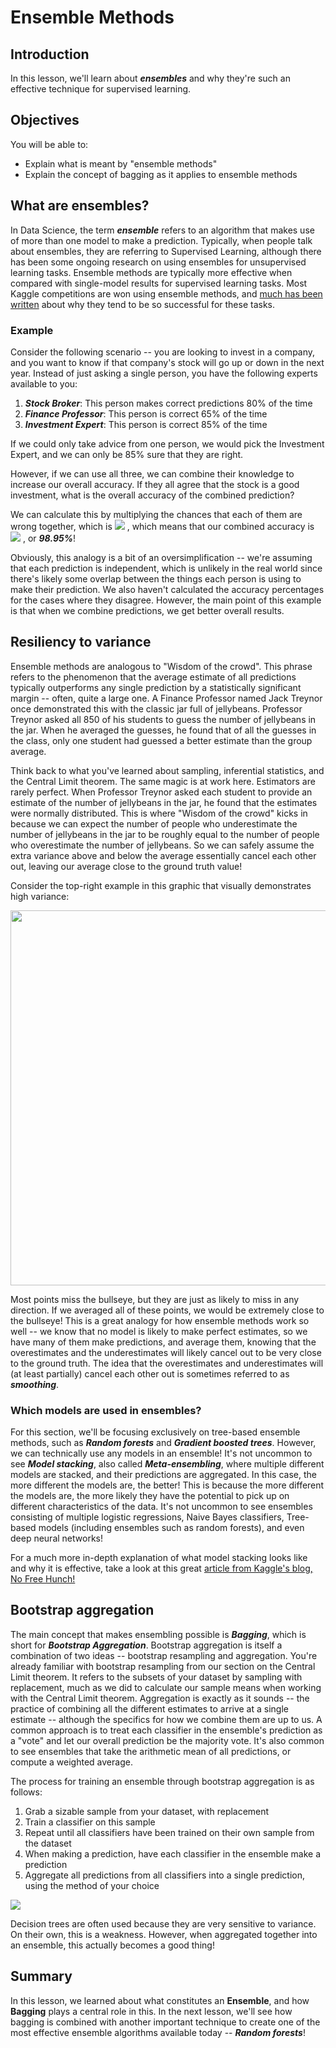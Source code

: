 
# Ensemble Methods

## Introduction

In this lesson, we'll learn about **_ensembles_** and why they're such an effective technique for supervised learning. 

## Objectives

You will be able to:

- Explain what is meant by "ensemble methods"
- Explain the concept of bagging as it applies to ensemble methods 

## What are ensembles?

In Data Science, the term **_ensemble_** refers to an algorithm that makes use of more than one model to make a prediction. Typically, when people talk about ensembles, they are referring to Supervised Learning, although there has been some ongoing research on using ensembles for unsupervised learning tasks. Ensemble methods are typically more effective when compared with single-model results for supervised learning tasks. Most Kaggle competitions are won using ensemble methods, and [much has been written](https://blogs.sas.com/content/subconsciousmusings/2017/05/18/stacked-ensemble-models-win-data-science-competitions/) about why they tend to be so successful for these tasks. 

### Example 

Consider the following scenario -- you are looking to invest in a company, and you want to know if that company's stock will go up or down in the next year. Instead of just asking a single person, you have the following experts available to you:

1. **_Stock Broker_**: This person makes correct predictions 80% of the time  
2. **_Finance Professor_**: This person is correct 65% of the time  
3. **_Investment Expert_**: This person is correct 85% of the time  

If we could only take advice from one person, we would pick the Investment Expert, and we can only be 85% sure that they are right.  

However, if we can use all three, we can combine their knowledge to increase our overall accuracy. If they all agree that the stock is a good investment, what is the overall accuracy of the combined prediction?

We can calculate this by multiplying the chances that each of them are wrong together, which is  <img src="https://render.githubusercontent.com/render/math?math=0.2 * 0.35 * 0.15 = 0.0105\ error\ rate"> , which means that our combined accuracy is  <img src="https://render.githubusercontent.com/render/math?math=1 - 0.0105 = 0.9895"> , or **_98.95%_**!  

Obviously, this analogy is a bit of an oversimplification -- we're assuming that each prediction is independent, which is unlikely in the real world since there's likely some overlap between the things each person is using to make their prediction. We also haven't calculated the accuracy percentages for the cases where they disagree. However, the main point of this example is that when we combine predictions, we get better overall results. 

## Resiliency to variance

Ensemble methods are analogous to "Wisdom of the crowd". This phrase refers to the phenomenon that the average estimate of all predictions typically outperforms any single prediction by a statistically significant margin -- often, quite a large one.  A Finance Professor named Jack Treynor once demonstrated this with the classic jar full of jellybeans. Professor Treynor asked all 850 of his students to guess the number of jellybeans in the jar. When he averaged the guesses, he found that of all the guesses in the class, only one student had guessed a better estimate than the group average. 

Think back to what you've learned about sampling, inferential statistics, and the Central Limit theorem. The same magic is at work here. Estimators are rarely perfect. When Professor Treynor asked each student to provide an estimate of the number of jellybeans in the jar, he found that the estimates were normally distributed. This is where "Wisdom of the crowd" kicks in because we can expect the number of people who underestimate the number of jellybeans in the jar to be roughly equal to the number of people who overestimate the number of jellybeans. So we can safely assume the extra variance above and below the average essentially cancel each other out, leaving our average close to the ground truth value! 

Consider the top-right example in this graphic that visually demonstrates high variance:

<img src="images/new_bias-and-variance.png" width="600">

Most points miss the bullseye, but they are just as likely to miss in any direction. If we averaged all of these points, we would be extremely close to the bullseye! This is a great analogy for how ensemble methods work so well -- we know that no model is likely to make perfect estimates, so we have many of them make predictions, and average them, knowing that the overestimates and the underestimates will likely cancel out to be very close to the ground truth. The idea that the overestimates and underestimates will (at least partially) cancel each other out is sometimes referred to as **_smoothing_**.  

### Which models are used in ensembles?

For this section, we'll be focusing exclusively on tree-based ensemble methods, such as **_Random forests_** and **_Gradient boosted trees_**. However, we can technically use any models in an ensemble! It's not uncommon to see **_Model stacking_**, also called **_Meta-ensembling_**, where multiple different models are stacked, and their predictions are aggregated. In this case, the more different the models are, the better! This is because the more different the models are, the more likely they have the potential to pick up on different characteristics of the data. It's not uncommon to see ensembles consisting of multiple logistic regressions, Naive Bayes classifiers, Tree-based models (including ensembles such as random forests), and even deep neural networks!  

For a much more in-depth explanation of what model stacking looks like and why it is effective, take a look at this great [article from Kaggle's blog, No Free Hunch!](http://blog.kaggle.com/2016/12/27/a-kagglers-guide-to-model-stacking-in-practice/)

## Bootstrap aggregation

The main concept that makes ensembling possible is **_Bagging_**, which is short for **_Bootstrap Aggregation_**. Bootstrap aggregation is itself a combination of two ideas -- bootstrap resampling and aggregation. You're already familiar with bootstrap resampling from our section on the Central Limit theorem. It refers to the subsets of your dataset by sampling with replacement, much as we did to calculate our sample means when working with the Central Limit theorem. Aggregation is exactly as it sounds -- the practice of combining all the different estimates to arrive at a single estimate -- although the specifics for how we combine them are up to us. A common approach is to treat each classifier in the ensemble's prediction as a "vote" and let our overall prediction be the majority vote.  It's also common to see ensembles that take the arithmetic mean of all predictions, or compute a weighted average. 

The process for training an ensemble through bootstrap aggregation is as follows:

1. Grab a sizable sample from your dataset, with replacement 
2. Train a classifier on this sample  
3. Repeat until all classifiers have been trained on their own sample from the dataset  
4. When making a prediction, have each classifier in the ensemble make a prediction 
5. Aggregate all predictions from all classifiers into a single prediction, using the method of your choice  

<img src="images/new_bagging.png">

Decision trees are often used because they are very sensitive to variance. On their own, this is a weakness. However, when aggregated together into an ensemble, this actually becomes a good thing!

## Summary

In this lesson, we learned about what constitutes an **Ensemble**, and how **Bagging** plays a central role in this. In the next lesson, we'll see how bagging is combined with another important technique to create one of the most effective ensemble algorithms available today -- **_Random forests_**!
